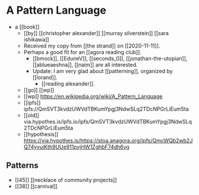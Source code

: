 # A Pattern Language

- a [[book]]
  - [[by]] [[christopher alexander]] [[murray silverstein]] [[sara ishikawa]]
  - Received my copy from [[the strand]] on [[2020-11-11]].
  - Perhaps a good fit for an [[agora reading club]].
    - [[bmock]], [[EduneV]], [[seconds_0]], [[jonathan-the-utopian]], [[ablueaeshna]], [[naim]] are all interested.
    - Update: I am very glad about [[patterning]], organized by [[lorand]].
      - [[reading alexander]].
  - [[go]] [[wp]]
  - [[wp]] https://en.wikipedia.org/wiki/A_Pattern_Language
  - [[ipfs]] ipfs://QmSVT3kvdzUWVdTBKumYpgj3NdwSLq2TDcNPGrLiEum5ta
  - [[old]] via.hypothes.is/ipfs.io/ipfs/QmSVT3kvdzUWVdTBKumYpgj3NdwSLq2TDcNPGrLiEum5ta
  - [[hypothesis]] https://via.hypothes.is/https://stoa.anagora.org/ipfs/QmcWQb2wb2JQ74yyuiKth9UUe911pvjHW1ZghbF74dh6vg

## Patterns
- [[45]] [[necklace of community projects]]
- [[38]] [[carnival]]

